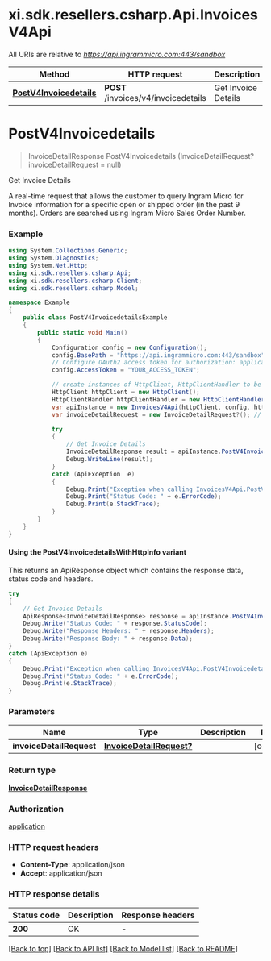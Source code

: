 # xi.sdk.resellers.csharp.Api.InvoicesV4Api

All URIs are relative to *https://api.ingrammicro.com:443/sandbox*

| Method | HTTP request | Description |
|--------|--------------|-------------|
| [**PostV4Invoicedetails**](InvoicesV4Api.md#postv4invoicedetails) | **POST** /invoices/v4/invoicedetails | Get Invoice Details |

<a id="postv4invoicedetails"></a>
# **PostV4Invoicedetails**
> InvoiceDetailResponse PostV4Invoicedetails (InvoiceDetailRequest? invoiceDetailRequest = null)

Get Invoice Details

A real-time request that allows the customer to query Ingram Micro for Invoice information for a specific open or shipped order (in the past 9 months). Orders are searched using Ingram Micro Sales Order Number.

### Example
```csharp
using System.Collections.Generic;
using System.Diagnostics;
using System.Net.Http;
using xi.sdk.resellers.csharp.Api;
using xi.sdk.resellers.csharp.Client;
using xi.sdk.resellers.csharp.Model;

namespace Example
{
    public class PostV4InvoicedetailsExample
    {
        public static void Main()
        {
            Configuration config = new Configuration();
            config.BasePath = "https://api.ingrammicro.com:443/sandbox";
            // Configure OAuth2 access token for authorization: application
            config.AccessToken = "YOUR_ACCESS_TOKEN";

            // create instances of HttpClient, HttpClientHandler to be reused later with different Api classes
            HttpClient httpClient = new HttpClient();
            HttpClientHandler httpClientHandler = new HttpClientHandler();
            var apiInstance = new InvoicesV4Api(httpClient, config, httpClientHandler);
            var invoiceDetailRequest = new InvoiceDetailRequest?(); // InvoiceDetailRequest? |  (optional) 

            try
            {
                // Get Invoice Details
                InvoiceDetailResponse result = apiInstance.PostV4Invoicedetails(invoiceDetailRequest);
                Debug.WriteLine(result);
            }
            catch (ApiException  e)
            {
                Debug.Print("Exception when calling InvoicesV4Api.PostV4Invoicedetails: " + e.Message);
                Debug.Print("Status Code: " + e.ErrorCode);
                Debug.Print(e.StackTrace);
            }
        }
    }
}
```

#### Using the PostV4InvoicedetailsWithHttpInfo variant
This returns an ApiResponse object which contains the response data, status code and headers.

```csharp
try
{
    // Get Invoice Details
    ApiResponse<InvoiceDetailResponse> response = apiInstance.PostV4InvoicedetailsWithHttpInfo(invoiceDetailRequest);
    Debug.Write("Status Code: " + response.StatusCode);
    Debug.Write("Response Headers: " + response.Headers);
    Debug.Write("Response Body: " + response.Data);
}
catch (ApiException e)
{
    Debug.Print("Exception when calling InvoicesV4Api.PostV4InvoicedetailsWithHttpInfo: " + e.Message);
    Debug.Print("Status Code: " + e.ErrorCode);
    Debug.Print(e.StackTrace);
}
```

### Parameters

| Name | Type | Description | Notes |
|------|------|-------------|-------|
| **invoiceDetailRequest** | [**InvoiceDetailRequest?**](InvoiceDetailRequest?.md) |  | [optional]  |

### Return type

[**InvoiceDetailResponse**](InvoiceDetailResponse.md)

### Authorization

[application](../README.md#application)

### HTTP request headers

 - **Content-Type**: application/json
 - **Accept**: application/json


### HTTP response details
| Status code | Description | Response headers |
|-------------|-------------|------------------|
| **200** | OK |  -  |

[[Back to top]](#) [[Back to API list]](../README.md#documentation-for-api-endpoints) [[Back to Model list]](../README.md#documentation-for-models) [[Back to README]](../README.md)

